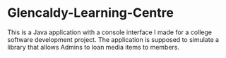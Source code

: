 # Glencaldy-Learning-Centre
This is a Java application with a console interface I made for a college software development project. The application is supposed to simulate a library that allows Admins to loan media items to members.
